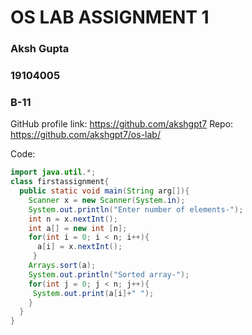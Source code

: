 # OS LAB ASSIGNMENT 1

### Aksh Gupta
### 19104005
### B-11

GitHub profile link: https://github.com/akshgpt7
Repo: https://github.com/akshgpt7/os-lab/

Code:

```java
import java.util.*;
class firstassignment{
  public static void main(String arg[]){
    Scanner x = new Scanner(System.in);
    System.out.println("Enter number of elements-");
    int n = x.nextInt();
    int a[] = new int [n];
    for(int i = 0; i < n; i++){
      a[i] = x.nextInt();
     }
    Arrays.sort(a);
    System.out.println("Sorted array-");
    for(int j = 0; j < n; j++){
     System.out.print(a[i]+" ");
    }
  }
}
```
